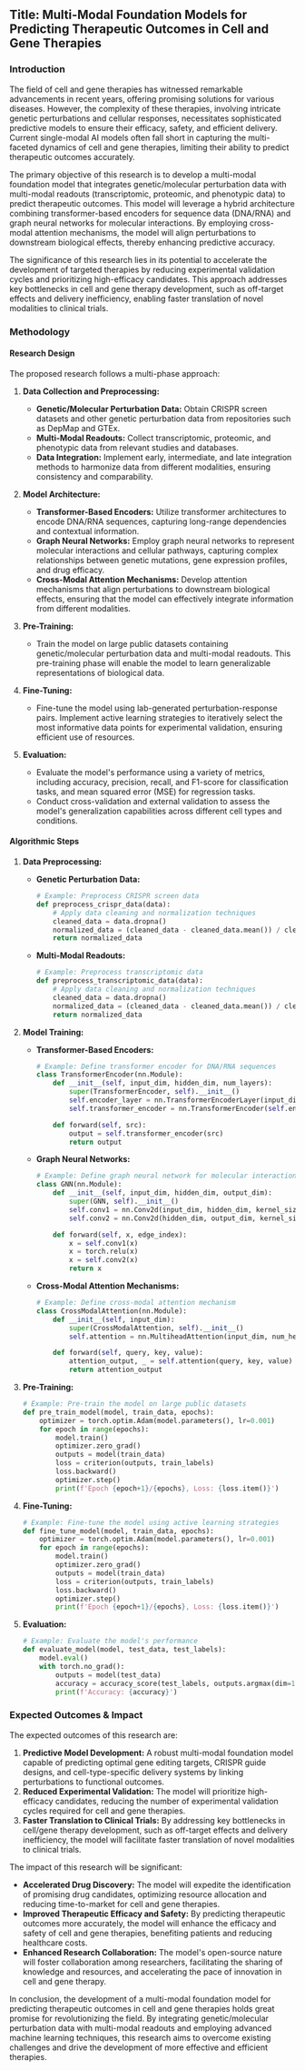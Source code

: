 ## Title: Multi-Modal Foundation Models for Predicting Therapeutic Outcomes in Cell and Gene Therapies

### Introduction

The field of cell and gene therapies has witnessed remarkable advancements in recent years, offering promising solutions for various diseases. However, the complexity of these therapies, involving intricate genetic perturbations and cellular responses, necessitates sophisticated predictive models to ensure their efficacy, safety, and efficient delivery. Current single-modal AI models often fall short in capturing the multi-faceted dynamics of cell and gene therapies, limiting their ability to predict therapeutic outcomes accurately.

The primary objective of this research is to develop a multi-modal foundation model that integrates genetic/molecular perturbation data with multi-modal readouts (transcriptomic, proteomic, and phenotypic data) to predict therapeutic outcomes. This model will leverage a hybrid architecture combining transformer-based encoders for sequence data (DNA/RNA) and graph neural networks for molecular interactions. By employing cross-modal attention mechanisms, the model will align perturbations to downstream biological effects, thereby enhancing predictive accuracy.

The significance of this research lies in its potential to accelerate the development of targeted therapies by reducing experimental validation cycles and prioritizing high-efficacy candidates. This approach addresses key bottlenecks in cell and gene therapy development, such as off-target effects and delivery inefficiency, enabling faster translation of novel modalities to clinical trials.

### Methodology

#### Research Design

The proposed research follows a multi-phase approach:

1. **Data Collection and Preprocessing:**
   - **Genetic/Molecular Perturbation Data:** Obtain CRISPR screen datasets and other genetic perturbation data from repositories such as DepMap and GTEx.
   - **Multi-Modal Readouts:** Collect transcriptomic, proteomic, and phenotypic data from relevant studies and databases.
   - **Data Integration:** Implement early, intermediate, and late integration methods to harmonize data from different modalities, ensuring consistency and comparability.

2. **Model Architecture:**
   - **Transformer-Based Encoders:** Utilize transformer architectures to encode DNA/RNA sequences, capturing long-range dependencies and contextual information.
   - **Graph Neural Networks:** Employ graph neural networks to represent molecular interactions and cellular pathways, capturing complex relationships between genetic mutations, gene expression profiles, and drug efficacy.
   - **Cross-Modal Attention Mechanisms:** Develop attention mechanisms that align perturbations to downstream biological effects, ensuring that the model can effectively integrate information from different modalities.

3. **Pre-Training:**
   - Train the model on large public datasets containing genetic/molecular perturbation data and multi-modal readouts. This pre-training phase will enable the model to learn generalizable representations of biological data.

4. **Fine-Tuning:**
   - Fine-tune the model using lab-generated perturbation-response pairs. Implement active learning strategies to iteratively select the most informative data points for experimental validation, ensuring efficient use of resources.

5. **Evaluation:**
   - Evaluate the model's performance using a variety of metrics, including accuracy, precision, recall, and F1-score for classification tasks, and mean squared error (MSE) for regression tasks.
   - Conduct cross-validation and external validation to assess the model's generalization capabilities across different cell types and conditions.

#### Algorithmic Steps

1. **Data Preprocessing:**
   - **Genetic Perturbation Data:**
     ```python
     # Example: Preprocess CRISPR screen data
     def preprocess_crispr_data(data):
         # Apply data cleaning and normalization techniques
         cleaned_data = data.dropna()
         normalized_data = (cleaned_data - cleaned_data.mean()) / cleaned_data.std()
         return normalized_data
     ```

   - **Multi-Modal Readouts:**
     ```python
     # Example: Preprocess transcriptomic data
     def preprocess_transcriptomic_data(data):
         # Apply data cleaning and normalization techniques
         cleaned_data = data.dropna()
         normalized_data = (cleaned_data - cleaned_data.mean()) / cleaned_data.std()
         return normalized_data
     ```

2. **Model Training:**
   - **Transformer-Based Encoders:**
     ```python
     # Example: Define transformer encoder for DNA/RNA sequences
     class TransformerEncoder(nn.Module):
         def __init__(self, input_dim, hidden_dim, num_layers):
             super(TransformerEncoder, self).__init__()
             self.encoder_layer = nn.TransformerEncoderLayer(input_dim, hidden_dim, num_layers)
             self.transformer_encoder = nn.TransformerEncoder(self.encoder_layer, num_layers)

         def forward(self, src):
             output = self.transformer_encoder(src)
             return output
     ```

   - **Graph Neural Networks:**
     ```python
     # Example: Define graph neural network for molecular interactions
     class GNN(nn.Module):
         def __init__(self, input_dim, hidden_dim, output_dim):
             super(GNN, self).__init__()
             self.conv1 = nn.Conv2d(input_dim, hidden_dim, kernel_size=1)
             self.conv2 = nn.Conv2d(hidden_dim, output_dim, kernel_size=1)

         def forward(self, x, edge_index):
             x = self.conv1(x)
             x = torch.relu(x)
             x = self.conv2(x)
             return x
     ```

   - **Cross-Modal Attention Mechanisms:**
     ```python
     # Example: Define cross-modal attention mechanism
     class CrossModalAttention(nn.Module):
         def __init__(self, input_dim):
             super(CrossModalAttention, self).__init__()
             self.attention = nn.MultiheadAttention(input_dim, num_heads=4)

         def forward(self, query, key, value):
             attention_output, _ = self.attention(query, key, value)
             return attention_output
     ```

3. **Pre-Training:**
   ```python
   # Example: Pre-train the model on large public datasets
   def pre_train_model(model, train_data, epochs):
       optimizer = torch.optim.Adam(model.parameters(), lr=0.001)
       for epoch in range(epochs):
           model.train()
           optimizer.zero_grad()
           outputs = model(train_data)
           loss = criterion(outputs, train_labels)
           loss.backward()
           optimizer.step()
           print(f'Epoch {epoch+1}/{epochs}, Loss: {loss.item()}')
   ```

4. **Fine-Tuning:**
   ```python
   # Example: Fine-tune the model using active learning strategies
   def fine_tune_model(model, train_data, epochs):
       optimizer = torch.optim.Adam(model.parameters(), lr=0.001)
       for epoch in range(epochs):
           model.train()
           optimizer.zero_grad()
           outputs = model(train_data)
           loss = criterion(outputs, train_labels)
           loss.backward()
           optimizer.step()
           print(f'Epoch {epoch+1}/{epochs}, Loss: {loss.item()}')
   ```

5. **Evaluation:**
   ```python
   # Example: Evaluate the model's performance
   def evaluate_model(model, test_data, test_labels):
       model.eval()
       with torch.no_grad():
           outputs = model(test_data)
           accuracy = accuracy_score(test_labels, outputs.argmax(dim=1))
           print(f'Accuracy: {accuracy}')
   ```

### Expected Outcomes & Impact

The expected outcomes of this research are:

1. **Predictive Model Development:** A robust multi-modal foundation model capable of predicting optimal gene editing targets, CRISPR guide designs, and cell-type-specific delivery systems by linking perturbations to functional outcomes.
2. **Reduced Experimental Validation:** The model will prioritize high-efficacy candidates, reducing the number of experimental validation cycles required for cell and gene therapies.
3. **Faster Translation to Clinical Trials:** By addressing key bottlenecks in cell/gene therapy development, such as off-target effects and delivery inefficiency, the model will facilitate faster translation of novel modalities to clinical trials.

The impact of this research will be significant:

- **Accelerated Drug Discovery:** The model will expedite the identification of promising drug candidates, optimizing resource allocation and reducing time-to-market for cell and gene therapies.
- **Improved Therapeutic Efficacy and Safety:** By predicting therapeutic outcomes more accurately, the model will enhance the efficacy and safety of cell and gene therapies, benefiting patients and reducing healthcare costs.
- **Enhanced Research Collaboration:** The model's open-source nature will foster collaboration among researchers, facilitating the sharing of knowledge and resources, and accelerating the pace of innovation in cell and gene therapy.

In conclusion, the development of a multi-modal foundation model for predicting therapeutic outcomes in cell and gene therapies holds great promise for revolutionizing the field. By integrating genetic/molecular perturbation data with multi-modal readouts and employing advanced machine learning techniques, this research aims to overcome existing challenges and drive the development of more effective and efficient therapies.